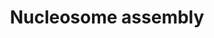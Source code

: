 ---
annotations:
- type: Pathway Ontology
  value: regulatory pathway
- type: Pathway Ontology
  value: '"pathway pertinent to DNA replication and repair'
authors:
- MaintBot
- ReactomeTeam
- Anwesha
- Ryanmiller
description: The formation of centromeric chromatin assembly outside the context of
  DNA replication  involves the assembly of  nucleosomes containing the histone H3
  variant CenH3 (also called CENP-A).  View original pathway at [http://www.reactome.org/PathwayBrowser/#DIAGRAM=774815
  Reactome].
last-edited: 2021-01-25
organisms:
- Homo sapiens
redirect_from:
- /index.php/Pathway:WP1874
- /instance/WP1874
schema-jsonld:
- '@context': https://schema.org/
  '@id': https://wikipathways.github.io/pathways/WP1874.html
  '@type': Dataset
  creator:
    '@type': Organization
    name: WikiPathways
  description: The formation of centromeric chromatin assembly outside the context
    of DNA replication  involves the assembly of  nucleosomes containing the histone
    H3 variant CenH3 (also called CENP-A).  View original pathway at [http://www.reactome.org/PathwayBrowser/#DIAGRAM=774815
    Reactome].
  keywords:
  - HJURP:NPM1:RBBP4:RBBP7:RUVBL1:CENPA:H4
  - 'OIP5 '
  - 'HIST1H2BM '
  - 'MIS18A '
  - 'HIST2H2AA3 '
  - 'HIST1H2BA '
  - 'HIST2H2AC '
  - 'CENPO '
  - RSF Complex
  - 'HIST1H2BH '
  - 'RBBP7 '
  - HJURP:NPM1:RBBP4:RBBP7:RUVBL1
  - complex:CENPA
  - 'HIST1H2BD '
  - 'RBBP4 '
  - 'CENPM '
  - 'DNA '
  - 'HIST1H2AD '
  - Histone H2A
  - 'CENPT '
  - CCAN:DNA:CASC5
  - 'H2AFB1 '
  - 'HIST1H2BB '
  - 'HIST1H2BK '
  - 'CENPA '
  - 'HIST1H2AJ '
  - 'CENPP '
  - 'HIST1H2BC '
  - 'HIST1H2BJ '
  - 'CENPQ '
  - 'HIST1H4 '
  - 'STRA13 '
  - 'MLF1IP '
  - 'CENPI '
  - Histone H2B
  - 'CENPW '
  - 'CENPC '
  - 'CENPL '
  - 'APITD1 '
  - 'H2AFV '
  - 'HIST3H2BB '
  - complex
  - 'HIST1H2BO '
  - 'CENPN '
  - CCAN:DNA:CASC5:Mis18
  - 'H2AFX '
  - 'CENPH '
  - 'CASC5 '
  - 'HJURP '
  - complex:HJURP
  - 'HIST1H2AC '
  - 'HIST1H2BN '
  - CCAN:DNA:CASC5:Centromeric nucleosome:RSF complex
  - 'H2BFS '
  - 'CENPK '
  - complex:CENPA:H4
  - 'H2AFZ '
  - 'HIST1H2BL '
  - 'ITGB3BP '
  - 'SMARCA5 '
  - 'HIST1H2AB '
  - 'RSF1 '
  - 'MIS18BP1 '
  - 'H2AFJ '
  - nucleosome
  - Mis18 Complex
  - 'HIST2H2BE '
  - 'NPM1 '
  - 'RUVBL1 '
  license: CC0
  name: Nucleosome assembly
seo: CreativeWork
title: Nucleosome assembly
wpid: WP1874
---